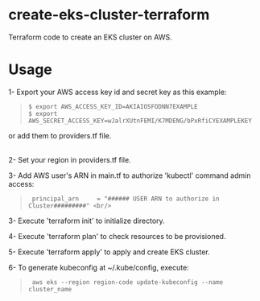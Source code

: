 # create-eks-cluster-terraform
Terraform code to create an EKS cluster on AWS.

# Usage
1- Export your AWS access key id and secret key as this example: <br/>
>     $ export AWS_ACCESS_KEY_ID=AKIAIOSFODNN7EXAMPLE
>     $ export AWS_SECRET_ACCESS_KEY=wJalrXUtnFEMI/K7MDENG/bPxRfiCYEXAMPLEKEY
  or add them to providers.tf file. <br/>
<br/>

2- Set your region in providers.tf file.

3- Add AWS user's ARN in main.tf to authorize 'kubectl' command admin access: <br/>
>      principal_arn     = "###### USER ARN to authorize in Cluster#########" <br/>
      
3- Execute 'terraform init' to initialize directory.<br/>

4- Execute 'terraform plan' to check resources to be provisioned. <br/>

5- Execute 'terraform apply' to apply and create EKS cluster. <br/>

6- To generate kubeconfig at ~/.kube/config, execute:
>      aws eks --region region-code update-kubeconfig --name cluster_name
